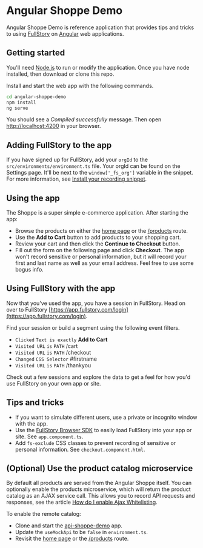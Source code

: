 # Angular Shoppe Demo

Angular Shoppe Demo is reference application that provides tips and tricks to using [FullStory](https://www.fullstory.com/) on [Angular](https://angular.io/) web applications.

## Getting started

You'll need [Node.js](nodejs.org) to run or modify the application.  Once you have node installed, then download or clone this repo.

Install and start the web app with the following commands.

```bash
cd angular-shoppe-demo
npm install
ng serve
```

You should see a *Compiled successfully* message.  Then open [http://localhost:4200](http://localhost:4200) in your browser.

## Adding FullStory to the app

If you have signed up for FullStory, add your `orgId` to the `src/environments/environment.ts` file. Your orgId can be found on the Settings page.  It'll be next to the `window['_fs_org']` variable in the snippet.  For more information, see [Install your recording snippet](https://help.fullstory.com/hc/en-us/articles/360020828233#Install).

## Using the app

The Shoppe is a super simple e-commerce application.  After starting the app:

- Browse the products on either the [home page](http://localhost:4200) or the [/products](http://localhost:4200/products) route.
- Use the **Add to Cart** button to add products to your shopping cart.
- Review your cart and then click the **Continue to Checkout** button.
- Fill out the form on the following page and click **Checkout**. The app won't record sensitive or personal information, but it will record your first and last name as well as your email address. Feel free to use some bogus info.

## Using FullStory with the app

Now that you've used the app, you have a session in FullStory. Head on over to FullStory [https://app.fullstory.com/login](https://app.fullstory.com/login).

Find your session or build a segment using the following event filters.

- `Clicked` `Text is exactly` **Add to Cart**
- `Visited URL` `is` `PATH` /cart
- `Visited URL` `is` `PATH` /checkout
- `Changed` `CSS Selector` #firstname
- `Visited URL` `is` `PATH` /thankyou

Check out a few sessions and explore the data to get a feel for how you'd use FullStory on your own app or site.

## Tips and tricks

- If you want to simulate different users, use a private or incognito window with the app.
- Use the [FullStory Browser SDK](https://github.com/fullstorydev/fullstory-browser-sdk) to easily load FullStory into your app or site. See `app.component.ts`.
- Add `fs-exclude` CSS classes to prevent recording of sensitive or personal information. See `checkout.component.html`.

## (Optional) Use the product catalog microservice

By default all products are served from the Angular Shoppe itself.  You can optionally enable the products microservice, which will return the product catalog as an AJAX service call.  This allows you to record API requests and responses, see the article [How do I enable Ajax Whitelisting](https://help.fullstory.com/hc/en-us/articles/360020828393-How-do-I-enable-Ajax-Whitelisting-).

To enable the remote catalog:

- Clone and start the [api-shoppe-demo](https://github.com/fullstorydev/api-shoppe-demo) app.
- Update the `useMockApi` to be `false` in `environment.ts`.
- Revisit the [home page](http://localhost:4200) or the [/products](http://localhost:4200/products) route.
